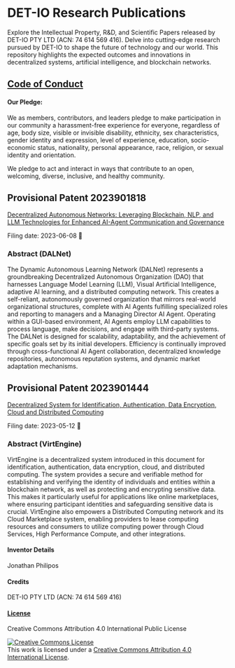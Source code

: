 # DET-IO Research Publications

Explore the Intellectual Property, R&D, and Scientific Papers released by DET-IO PTY LTD (ACN: 74 614 569 416). Delve into cutting-edge research pursued by DET-IO to shape the future of technology and our world. This repository highlights the expected outcomes and innovations in decentralized systems, artificial intelligence, and blockchain networks.

## [Code of Conduct](https://github.com/virtengine/Papers/blob/main/CODE_OF_CONDUCT.md)

#### Our Pledge:

We as members, contributors, and leaders pledge to make participation in our community a harassment-free experience for everyone, regardless of age, body size, visible or invisible disability, ethnicity, sex characteristics, gender identity and expression, level of experience, education, socio-economic status, nationality, personal appearance, race, religion, or sexual identity and orientation.

We pledge to act and interact in ways that contribute to an open, welcoming, diverse, inclusive, and healthy community.

## Provisional Patent 2023901818

[Decentralized Autonomous Networks: Leveraging Blockchain, NLP, and LLM Technologies for Enhanced AI-Agent Communication and Governance](http://pericles.ipaustralia.gov.au/ols/auspat/applicationDetails.do?applicationNo=2023901818)

Filing date: 2023-06-08 🤖

### Abstract (DALNet) 

The Dynamic Autonomous Learning Network (DALNet) represents a groundbreaking Decentralized Autonomous Organization (DAO) that harnesses Language Model Learning (LLM), Visual Artificial Intelligence, adaptive AI learning, and a distributed computing network. This creates a self-reliant, autonomously governed organization that mirrors real-world organizational structures, complete with AI Agents fulfilling specialized roles and reporting to managers and a Managing Director AI Agent. Operating within a GUI-based environment, AI Agents employ LLM capabilities to process language, make decisions, and engage with third-party systems. The DALNet is designed for scalability, adaptability, and the achievement of specific goals set by its initial developers. Efficiency is continually improved through cross-functional AI Agent collaboration, decentralized knowledge repositories, autonomous reputation systems, and dynamic market adaptation mechanisms.

## Provisional Patent 2023901444

[Decentralized System for Identification, Authentication, Data Encryption, Cloud and Distributed Computing](http://pericles.ipaustralia.gov.au/ols/auspat/applicationDetails.do?applicationNo=2023901444)

Filing date: 2023-05-12 🤖

### Abstract (VirtEngine) 

VirtEngine is a decentralized system introduced in this document for identification, authentication, data encryption, cloud, and distributed computing. The system provides a secure and verifiable method for establishing and verifying the identity of individuals and entities within a blockchain network, as well as protecting and encrypting sensitive data. This makes it particularly useful for applications like online marketplaces, where ensuring participant identities and safeguarding sensitive data is crucial. VirtEngine also empowers a Distributed Computing network and its Cloud Marketplace system, enabling providers to lease computing resources and consumers to utilize computing power through Cloud Services, High Performance Compute, and other integrations.

#### Inventor Details

Jonathan Philipos

#### Credits

DET-IO PTY LTD (ACN: 74 614 569 416)

#### [License](https://github.com/virtengine/Papers/blob/main/LICENSE)

Creative Commons Attribution 4.0 International Public License

<a rel="license" href="http://creativecommons.org/licenses/by/4.0/"><img alt="Creative Commons License" style="border-width:0" src="https://i.creativecommons.org/l/by/4.0/88x31.png" /></a><br />This work is licensed under a <a rel="license" href="http://creativecommons.org/licenses/by/4.0/">Creative Commons Attribution 4.0 International License</a>.

